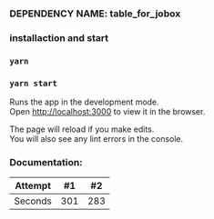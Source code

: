 ### DEPENDENCY NAME: table_for_jobox

### installaction and start

### `yarn`

### `yarn start`

Runs the app in the development mode.<br>
Open [http://localhost:3000](http://localhost:3000) to view it in the browser.

The page will reload if you make edits.<br>
You will also see any lint errors in the console.

### Documentation:

| Attempt | #1  | #2  |
| :---:   | :-: | :-: |
| Seconds | 301 | 283 |